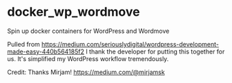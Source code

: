 # docker_wp_wordmove
Spin up docker containers for WordPress and Wordmove

Pulled from https://medium.com/seriouslydigital/wordpress-development-made-easy-440b564185f2
I thank the developer for putting this together for us.  It's simplified my WordPress workflow tremendously.

Credit: Thanks Mirjam! 
https://medium.com/@mirjamsk
